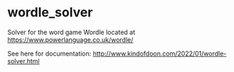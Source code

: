 # wordle_solver

Solver for the word game Wordle located at https://www.powerlanguage.co.uk/wordle/

See here for documentation: http://www.kindofdoon.com/2022/01/wordle-solver.html
